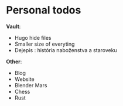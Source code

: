 # Personal todos

**Vault**:
- Hugo hide files
- Smaller size of everyting
- Dejepis : história naboženstva a staroveku

**Other**:
- Blog
- Website
- Blender Mars
- Chess
- Rust
